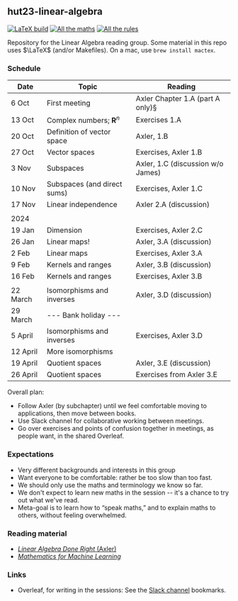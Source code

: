 ## hut23-linear-algebra

[![LaTeX build](../../actions/workflows/pdflatex.yml/badge.svg)](../../actions/workflows/pdflatex.yml)
[![All the maths](https://img.shields.io/badge/PDF-All_the_maths-orange.svg?style=flat)](../gh-action-result/pdf-files/reference/all-the-maths-we-know.pdf)
[![All the rules](https://img.shields.io/badge/PDF-All_the_rules-orange.svg?style=flat)](../gh-action-result/pdf-files/reference/all-the-rules-we-know.pdf)

Repository for the Linear Algebra reading group. Some material in this
repo uses $\LaTeX$ (and/or Makefiles). On a mac, use `brew install mactex`.

### Schedule

| Date     | Topic                           | Reading                           |
|----------|---------------------------------|-----------------------------------|
| 6 Oct    | First meeting                   | Axler Chapter 1.A (part A only)§  |
| 13 Oct   | Complex numbers; $\mathbf{R}^n$ | Exercises 1.A                     |
| 20 Oct   | Definition of vector space      | Axler, 1.B                        |
| 27 Oct   | Vector spaces                   | Exercises, Axler 1.B              |
| 3 Nov    | Subspaces                       | Axler, 1.C (discussion w/o James) |
| 10 Nov   | Subspaces (and direct sums)     | Exercises, Axler 1.C              |
| 17 Nov   | Linear independence             | Axler 2.A (discussion)            |
|          |                                 |                                   |
| 2024     |                                 |                                   |
| 19 Jan   | Dimension                       | Exercises, Axler 2.C              |
| 26 Jan   | Linear maps!                    | Axler, 3.A (discussion)           |
| 2 Feb    | Linear maps                     | Exercises, Axler 3.A              |
| 9 Feb    | Kernels and ranges              | Axler, 3.B (discussion)           |
| 16 Feb   | Kernels and ranges              | Exercises, Axler 3.B              |
|          |                                 |                                   |
| 22 March | Isomorphisms and inverses       | Axler, 3.D (discussion)           |
| 29 March | --- Bank holiday ---            |                                   |
| 5 April  | Isomorphisms and inverses       | Exercises, Axler 3.D              |
| 12 April | More isomorphisms               |                                   |
| 19 April | Quotient spaces                 | Axler, 3.E (discussion)           |
| 26 April | Quotient spaces                 | Exercises from Axler 3.E          |


Overall plan:

- Follow Axler (by subchapter) until we feel comfortable moving to
  applications, then move between books.
- Use Slack channel for collaborative working between meetings.
- Go over exercises and points of confusion together in meetings, as
  people want, in the shared Overleaf.

### Expectations

- Very different backgrounds and interests in this group
- Want everyone to be comfortable: rather be too slow than too fast.
- We should only use the maths and terminology we know so far.
- We don't expect to learn new maths in the session -- it's a chance
  to try out what we've read.
- Meta-goal is to learn how to “speak maths,” and to explain maths
  to others, without feeling overwhelmed.

### Reading material

- [_Linear Algebra Done Right_ (Axler)](https://linear.axler.net/)
- [_Mathematics for Machine Learning_](https://mml-book.github.io/)

### Links

- Overleaf, for writing in the sessions: See the [Slack
  channel](https://alan-turing-institute.slack.com/archives/C05QNLDKHEG)
  bookmarks.
